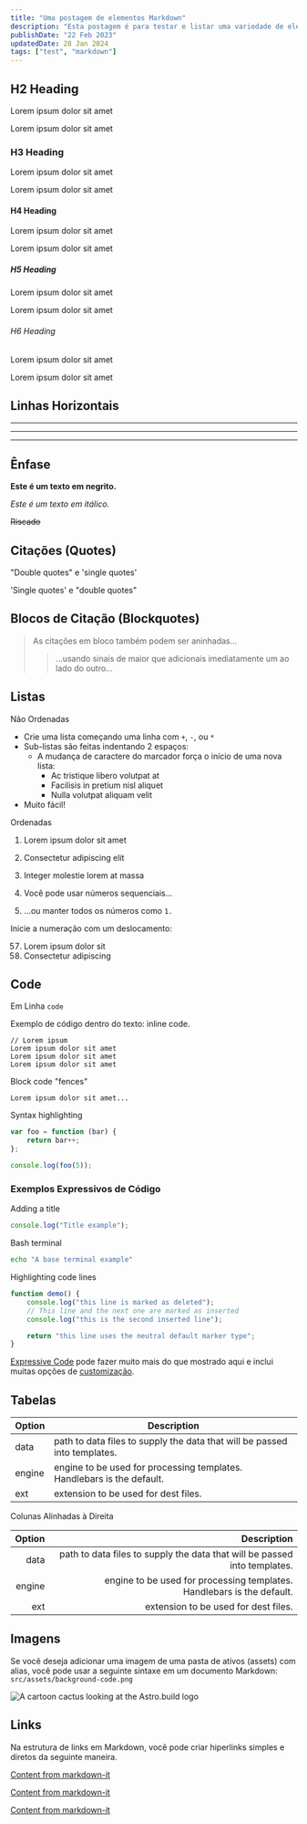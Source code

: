 ```yaml
---
title: "Uma postagem de elementos Markdown"
description: "Esta postagem é para testar e listar uma variedade de elementos Markdown diferentes."
publishDate: "22 Feb 2023"
updatedDate: 28 Jan 2024
tags: ["test", "markdown"]
---
```


## H2 Heading

Lorem ipsum dolor sit amet

Lorem ipsum dolor sit amet

### H3 Heading

Lorem ipsum dolor sit amet

Lorem ipsum dolor sit amet

#### H4 Heading

Lorem ipsum dolor sit amet

Lorem ipsum dolor sit amet

##### H5 Heading

Lorem ipsum dolor sit amet

Lorem ipsum dolor sit amet

###### H6 Heading

Lorem ipsum dolor sit amet

Lorem ipsum dolor sit amet

## Linhas Horizontais

---

---

---

## Ênfase

**Este é um texto em negrito.**

_Este é um texto em itálico._

~~Riscado~~

## Citações (Quotes)

"Double quotes" e 'single quotes'

'Single quotes' e "double quotes"

## Blocos de Citação (Blockquotes)

> As citações em bloco também podem ser aninhadas...
>
> > ...usando sinais de maior que adicionais imediatamente um ao lado do outro...

## Listas

Não Ordenadas

- Crie uma lista começando uma linha com `+`, `-`, ou `*`
- Sub-listas são feitas indentando 2 espaços:
  - A mudança de caractere do marcador força o início de uma nova lista:
    - Ac tristique libero volutpat at
    - Facilisis in pretium nisl aliquet
    - Nulla volutpat aliquam velit
- Muito fácil!

Ordenadas

1. Lorem ipsum dolor sit amet
2. Consectetur adipiscing elit
3. Integer molestie lorem at massa

4. Você pode usar números sequenciais...
5. ...ou manter todos os números como `1.`

Inicie a numeração com um deslocamento:

57. Lorem ipsum dolor sit
1. Consectetur adipiscing

## Code

Em Linha `code`

Exemplo de código dentro do texto: inline code.

    // Lorem ipsum
    Lorem ipsum dolor sit amet
    Lorem ipsum dolor sit amet
    Lorem ipsum dolor sit amet

Block code "fences"

```
Lorem ipsum dolor sit amet...
```

Syntax highlighting

```js
var foo = function (bar) {
	return bar++;
};

console.log(foo(5));
```

### Exemplos Expressivos de Código

Adding a title

```js title="file.js"
console.log("Title example");
```

Bash terminal

```bash
echo "A base terminal example"
```

Highlighting code lines

```js title="line-markers.js" del={2} ins={3-4} {6}
function demo() {
	console.log("this line is marked as deleted");
	// This line and the next one are marked as inserted
	console.log("this is the second inserted line");

	return "this line uses the neutral default marker type";
}
```

[Expressive Code](https://expressive-code.com/) pode fazer muito mais do que mostrado aqui e inclui muitas opções de [customização](https://expressive-code.com/reference/configuration/).

## Tabelas

| Option | Description                                                               |
| ------ | ------------------------------------------------------------------------- |
| data   | path to data files to supply the data that will be passed into templates. |
| engine | engine to be used for processing templates. Handlebars is the default.    |
| ext    | extension to be used for dest files.                                      |

Colunas Alinhadas à Direita

| Option |                                                               Description |
| -----: | ------------------------------------------------------------------------: |
|   data | path to data files to supply the data that will be passed into templates. |
| engine |    engine to be used for processing templates. Handlebars is the default. |
|    ext |                                      extension to be used for dest files. |

## Imagens

Se você deseja adicionar uma imagem de uma pasta de ativos (assets) com alias, você pode usar a seguinte sintaxe em um documento Markdown: `src/assets/background-code.png`

![A cartoon cactus looking at the Astro.build logo](@/assets/background-code.png)

## Links

Na estrutura de links em Markdown, você pode criar hiperlinks simples e diretos da seguinte maneira.

[Content from markdown-it](https://markdown-it.github.io/)

[Content from markdown-it](https://markdown-it.github.io/)

[Content from markdown-it](https://markdown-it.github.io/)
